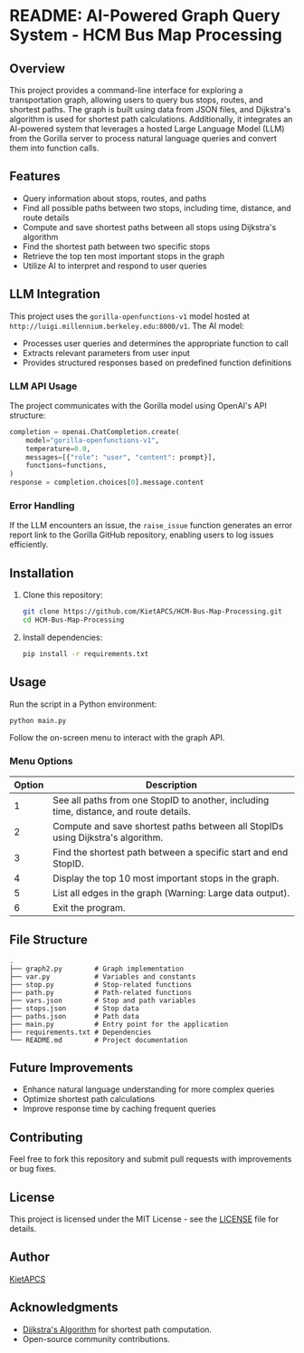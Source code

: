 # README: AI-Powered Graph Query System - HCM Bus Map Processing

## Overview
This project provides a command-line interface for exploring a transportation graph, allowing users to query bus stops, routes, and shortest paths. The graph is built using data from JSON files, and Dijkstra's algorithm is used for shortest path calculations. Additionally, it integrates an AI-powered system that leverages a hosted Large Language Model (LLM) from the Gorilla server to process natural language queries and convert them into function calls.

## Features
- Query information about stops, routes, and paths
- Find all possible paths between two stops, including time, distance, and route details
- Compute and save shortest paths between all stops using Dijkstra's algorithm
- Find the shortest path between two specific stops
- Retrieve the top ten most important stops in the graph
- Utilize AI to interpret and respond to user queries

## LLM Integration
This project uses the `gorilla-openfunctions-v1` model hosted at `http://luigi.millennium.berkeley.edu:8000/v1`. The AI model:
- Processes user queries and determines the appropriate function to call
- Extracts relevant parameters from user input
- Provides structured responses based on predefined function definitions

### LLM API Usage
The project communicates with the Gorilla model using OpenAI's API structure:
```python
completion = openai.ChatCompletion.create(
    model="gorilla-openfunctions-v1",
    temperature=0.0,
    messages=[{"role": "user", "content": prompt}],
    functions=functions,
)
response = completion.choices[0].message.content
```

### Error Handling
If the LLM encounters an issue, the `raise_issue` function generates an error report link to the Gorilla GitHub repository, enabling users to log issues efficiently.

## Installation
1. Clone this repository:
   ```bash
   git clone https://github.com/KietAPCS/HCM-Bus-Map-Processing.git
   cd HCM-Bus-Map-Processing
   ```
2. Install dependencies:
   ```sh
   pip install -r requirements.txt
   ```

## Usage
Run the script in a Python environment:
```bash
python main.py
```
Follow the on-screen menu to interact with the graph API.

### Menu Options
| Option | Description |
|--------|-------------|
| 1 | See all paths from one StopID to another, including time, distance, and route details. |
| 2 | Compute and save shortest paths between all StopIDs using Dijkstra's algorithm. |
| 3 | Find the shortest path between a specific start and end StopID. |
| 4 | Display the top 10 most important stops in the graph. |
| 5 | List all edges in the graph (Warning: Large data output). |
| 6 | Exit the program. |

## File Structure
```
.
├── graph2.py        # Graph implementation
├── var.py           # Variables and constants
├── stop.py          # Stop-related functions
├── path.py          # Path-related functions
├── vars.json        # Stop and path variables
├── stops.json       # Stop data
├── paths.json       # Path data
├── main.py          # Entry point for the application
├── requirements.txt # Dependencies
└── README.md        # Project documentation
```

## Future Improvements
- Enhance natural language understanding for more complex queries
- Optimize shortest path calculations
- Improve response time by caching frequent queries

## Contributing
Feel free to fork this repository and submit pull requests with improvements or bug fixes.

## License
This project is licensed under the MIT License - see the [LICENSE](LICENSE) file for details.

## Author
[KietAPCS](https://github.com/KietAPCS)

## Acknowledgments
- [Dijkstra's Algorithm](https://en.wikipedia.org/wiki/Dijkstra%27s_algorithm) for shortest path computation.
- Open-source community contributions.

